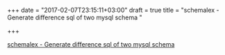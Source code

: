 +++
date = "2017-02-07T23:15:11+03:00"
draft = true
title = "schemalex - Generate difference sql of two mysql schema "

+++

<p><a href="https://t.co/4VKQszcgnC">schemalex - Generate difference sql of two mysql schema </a></p>
